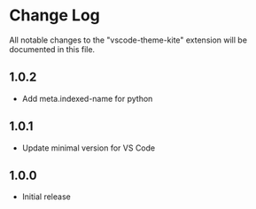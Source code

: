 # Change Log

All notable changes to the "vscode-theme-kite" extension will be documented in this file.

## 1.0.2

- Add meta.indexed-name for python

## 1.0.1

- Update minimal version for VS Code

## 1.0.0

- Initial release